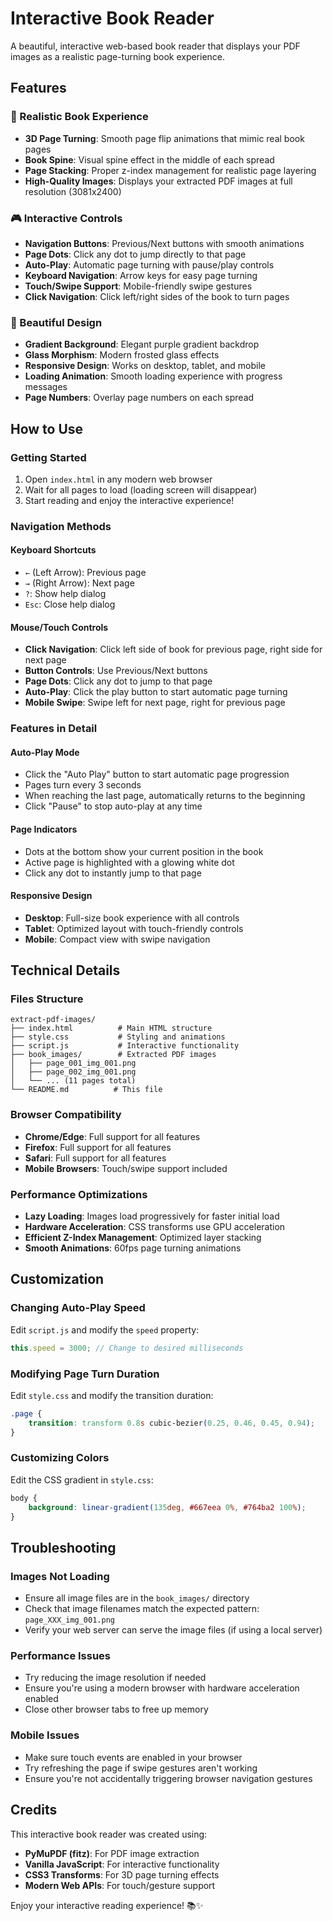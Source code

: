 # Interactive Book Reader

A beautiful, interactive web-based book reader that displays your PDF images as a realistic page-turning book experience.

## Features

### 📖 Realistic Book Experience
- **3D Page Turning**: Smooth page flip animations that mimic real book pages
- **Book Spine**: Visual spine effect in the middle of each spread
- **Page Stacking**: Proper z-index management for realistic page layering
- **High-Quality Images**: Displays your extracted PDF images at full resolution (3081x2400)

### 🎮 Interactive Controls
- **Navigation Buttons**: Previous/Next buttons with smooth animations
- **Page Dots**: Click any dot to jump directly to that page
- **Auto-Play**: Automatic page turning with pause/play controls
- **Keyboard Navigation**: Arrow keys for easy page turning
- **Touch/Swipe Support**: Mobile-friendly swipe gestures
- **Click Navigation**: Click left/right sides of the book to turn pages

### 🎨 Beautiful Design
- **Gradient Background**: Elegant purple gradient backdrop
- **Glass Morphism**: Modern frosted glass effects
- **Responsive Design**: Works on desktop, tablet, and mobile
- **Loading Animation**: Smooth loading experience with progress messages
- **Page Numbers**: Overlay page numbers on each spread

## How to Use

### Getting Started
1. Open `index.html` in any modern web browser
2. Wait for all pages to load (loading screen will disappear)
3. Start reading and enjoy the interactive experience!

### Navigation Methods

#### Keyboard Shortcuts
- `←` (Left Arrow): Previous page
- `→` (Right Arrow): Next page  
- `?`: Show help dialog
- `Esc`: Close help dialog

#### Mouse/Touch Controls
- **Click Navigation**: Click left side of book for previous page, right side for next page
- **Button Controls**: Use Previous/Next buttons
- **Page Dots**: Click any dot to jump to that page
- **Auto-Play**: Click the play button to start automatic page turning
- **Mobile Swipe**: Swipe left for next page, right for previous page

### Features in Detail

#### Auto-Play Mode
- Click the "Auto Play" button to start automatic page progression
- Pages turn every 3 seconds
- When reaching the last page, automatically returns to the beginning
- Click "Pause" to stop auto-play at any time

#### Page Indicators
- Dots at the bottom show your current position in the book
- Active page is highlighted with a glowing white dot
- Click any dot to instantly jump to that page

#### Responsive Design
- **Desktop**: Full-size book experience with all controls
- **Tablet**: Optimized layout with touch-friendly controls  
- **Mobile**: Compact view with swipe navigation

## Technical Details

### Files Structure
```
extract-pdf-images/
├── index.html          # Main HTML structure
├── style.css           # Styling and animations
├── script.js           # Interactive functionality
├── book_images/        # Extracted PDF images
│   ├── page_001_img_001.png
│   ├── page_002_img_001.png
│   └── ... (11 pages total)
└── README.md          # This file
```

### Browser Compatibility
- **Chrome/Edge**: Full support for all features
- **Firefox**: Full support for all features  
- **Safari**: Full support for all features
- **Mobile Browsers**: Touch/swipe support included

### Performance Optimizations
- **Lazy Loading**: Images load progressively for faster initial load
- **Hardware Acceleration**: CSS transforms use GPU acceleration
- **Efficient Z-Index Management**: Optimized layer stacking
- **Smooth Animations**: 60fps page turning animations

## Customization

### Changing Auto-Play Speed
Edit `script.js` and modify the `speed` property:
```javascript
this.speed = 3000; // Change to desired milliseconds
```

### Modifying Page Turn Duration
Edit `style.css` and modify the transition duration:
```css
.page {
    transition: transform 0.8s cubic-bezier(0.25, 0.46, 0.45, 0.94);
}
```

### Customizing Colors
Edit the CSS gradient in `style.css`:
```css
body {
    background: linear-gradient(135deg, #667eea 0%, #764ba2 100%);
}
```

## Troubleshooting

### Images Not Loading
- Ensure all image files are in the `book_images/` directory
- Check that image filenames match the expected pattern: `page_XXX_img_001.png`
- Verify your web server can serve the image files (if using a local server)

### Performance Issues
- Try reducing the image resolution if needed
- Ensure you're using a modern browser with hardware acceleration enabled
- Close other browser tabs to free up memory

### Mobile Issues
- Make sure touch events are enabled in your browser
- Try refreshing the page if swipe gestures aren't working
- Ensure you're not accidentally triggering browser navigation gestures

## Credits

This interactive book reader was created using:
- **PyMuPDF (fitz)**: For PDF image extraction
- **Vanilla JavaScript**: For interactive functionality
- **CSS3 Transforms**: For 3D page turning effects
- **Modern Web APIs**: For touch/gesture support

Enjoy your interactive reading experience! 📚✨
